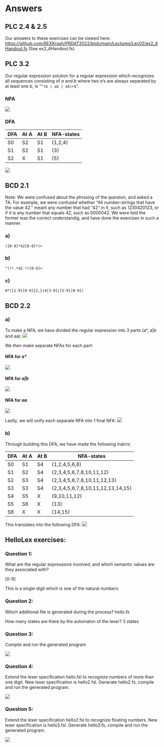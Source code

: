 # Answers

## PLC 2.4 & 2.5 

Our answers to these exercises can be viewed here: https://github.com/REXKrash/PRDAT2022/blob/main/Lectures/Lec02/ex2_4Handout.fs (See ex2_4Handout.fs)

## PLC 3.2

Our regular expression solution for a regular expression which recognizes all sequences consisting of _a_ and _b_ where two _a_’s are always separated by at least one _b_, is "`^(b | ab | a$)+$`".


### NFA 
![](https://github.com/REXKrash/PRDAT2022/blob/main/Lectures/Lec02/images/PLC3_2/SFA.jpg?raw=true)


### DFA

| DFA | At A | At B | NFA-states |
| --- | ---- | ---- | ---------- |
| S0  | S2   | S1   | {1,2,4}    |
| S1  | S2   | S1   | {3}        |
| S2  | X    | S1   | {5}        |

![](https://github.com/REXKrash/PRDAT2022/blob/main/Lectures/Lec02/images/PLC3_2/DFA.jpg?raw=true)


## BCD 2.1

Note: We were confused about the phrasing of the question, and asked a TA. For example, we were confused whether "All number-strings that have the value 42." meant any number that had "42" in it, such as 1230420123, or if it is any number that equals 42, such as 0000042. We were told the former was the correct understandig, and have done the exercises in such a manner.

### a)
`([0-9]*42[0-9]*)+`

### b)
`^(?!.*42.*)[0-9]+`

### c)
`0*([1-9][0-9]{2,}|4[3-9]|[5-9][0-9])`

## BCD 2.2

### a)
To make a NFA, we have divided the regular expression into 3 parts (a*, a|b and aa):
![](https://github.com/REXKrash/PRDAT2022/blob/main/Lectures/Lec02/images/BCD2_2/NFAv0.png?raw=true) 

We then make separate NFAs for each part:
#### NFA for _a*_
![](https://github.com/REXKrash/PRDAT2022/blob/main/Lectures/Lec02/images/BCD2_2/NFAv01.png?raw=true) 

#### NFA for _a|b_
![](https://github.com/REXKrash/PRDAT2022/blob/main/Lectures/Lec02/images/BCD2_2/NFAv02.png?raw=true) 

#### NFA for _aa_
![](https://github.com/REXKrash/PRDAT2022/blob/main/Lectures/Lec02/images/BCD2_2/NFAv03.png?raw=true) 

Lastly, we will unify each separate NFA into 1 final NFA:
![](https://github.com/REXKrash/PRDAT2022/blob/main/Lectures/Lec02/images/BCD2_2/NFAv1.png?raw=true) 

### b)
Through building this DFA, we have made the following matrix:

| DFA | At A | At B | NFA-states                        |
| --- | ---- | ---- | --------------------------------- |
| S0  | S1   | S4   | {1,2,4,5,6,8}                     |
| S1  | S2   | S4   | {2,3,4,5,6,7,8,10,11,12}          |
| S2  | S3   | S4   | {2,3,4,5,6,7,8,10,11,12,13}       |
| S3  | S3   | S4   | {2,3,4,5,6,7,8,10,11,12,13,14,15} |
| S4  | S5   | X    | {9,10,11,12}                      |
| S5  | S6   | X    | {13}                              |
| S6  | X    | X    | {14,15}                           |


This translates into the following DFA:
![](https://github.com/REXKrash/PRDAT2022/blob/main/Lectures/Lec02/images/BCD2_2/DFA.png?raw=true) 

## HelloLex exercises:

### Question 1:
What are the regular expressions involved, and
which semantic values are they associated with?

[0-9]

This is a single digit which is one of the natural numbers


### Question 2:
Which additional file is generated during the process?
hello.fs

How many states are there by the automaton of the lexer?
3 states


### Question 3:
Compile and run the generated program

![](https://github.com/REXKrash/PRDAT2022/blob/main/Lectures/Lec02/images/HelloLex/Question3.png?raw=true)

### Question 4:
Extend the lexer specification hello.fsl to
recognize numbers of more than one digit. New
lexer specification is hello2.fsl. Generate
hello2.fs, compile and run the generated program.

![](https://github.com/REXKrash/PRDAT2022/blob/main/Lectures/Lec02/images/HelloLex/Question4.png?raw=true) 

### Question 5:
Extend the lexer specification hello2.fsl to recognize floating
numbers. New lexer specification is hello3.fsl. Generate
hello3.fs, compile and run the generated program.

![](https://github.com/REXKrash/PRDAT2022/blob/main/Lectures/Lec02/images/HelloLex/Question5.png?raw=true)
